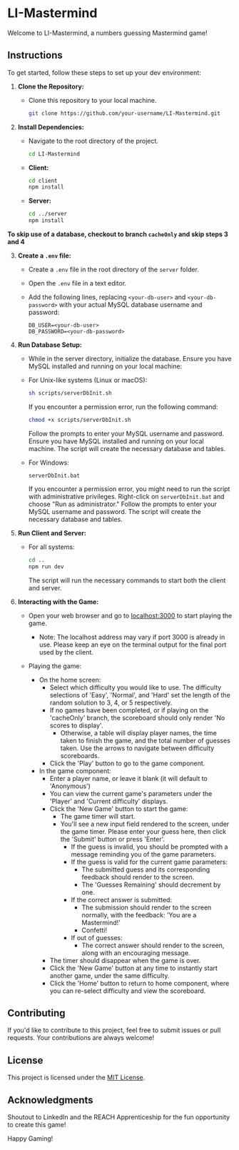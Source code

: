 # LI-Mastermind

Welcome to LI-Mastermind, a numbers guessing Mastermind game!

## Instructions

To get started, follow these steps to set up your dev environment:

1. **Clone the Repository:**

   - Clone this repository to your local machine.

     ```bash
     git clone https://github.com/your-username/LI-Mastermind.git
     ```

2. **Install Dependencies:**

   - Navigate to the root directory of the project.

     ```bash
     cd LI-Mastermind
     ```

   - **Client:**

     ```bash
     cd client
     npm install
     ```

   - **Server:**
     ```bash
     cd ../server
     npm install
     ```

**To skip use of a database, checkout to branch `cacheOnly` and skip steps 3 and 4**

3. **Create a `.env` file:**

   - Create a `.env` file in the root directory of the `server` folder.

   - Open the `.env` file in a text editor.

   - Add the following lines, replacing `<your-db-user>` and `<your-db-password>` with your actual MySQL database username and password:

     ```env
     DB_USER=<your-db-user>
     DB_PASSWORD=<your-db-password>
     ```

4. **Run Database Setup:**

   - While in the server directory, initialize the database. Ensure you have MySQL installed and running on your local machine:

   - For Unix-like systems (Linux or macOS):

     ```bash
     sh scripts/serverDbInit.sh
     ```

     If you encounter a permission error, run the following command:

     ```bash
     chmod +x scripts/serverDbInit.sh
     ```

     Follow the prompts to enter your MySQL username and password. Ensure you have MySQL installed and running on your local machine. The script will create the necessary database and tables.

   - For Windows:

     ```batch
     serverDbInit.bat
     ```

     If you encounter a permission error, you might need to run the script with administrative privileges. Right-click on `serverDbInit.bat` and choose "Run as administrator." Follow the prompts to enter your MySQL username and password. The script will create the necessary database and tables.

5. **Run Client and Server:**

   - For all systems:

     ```bash
     cd ..
     npm run dev
     ```

     The script will run the necessary commands to start both the client and server.

6. **Interacting with the Game:**

   - Open your web browser and go to [localhost:3000](http://localhost:3000) to start playing the game.

     - Note: The localhost address may vary if port 3000 is already in use. Please keep an eye on the terminal output for the final port used by the client.

   - Playing the game:
     - On the home screen:
       - Select which difficulty you would like to use. The difficulty selections of 'Easy', 'Normal', and 'Hard' set the length of the random solution to 3, 4, or 5 respectively.
       - If no games have been completed, or if playing on the 'cacheOnly' branch, the scoreboard should only render 'No scores to display'.
         - Otherwise, a table will display player names, the time taken to finish the game, and the total number of guesses taken. Use the arrows to navigate between difficulty scoreboards.
       - Click the 'Play' button to go to the game component.
     - In the game component:
       - Enter a player name, or leave it blank (it will default to 'Anonymous')
       - You can view the current game's parameters under the 'Player' and 'Current difficulty' displays.
       - Click the 'New Game' button to start the game:
         - The game timer will start.
         - You'll see a new input field rendered to the screen, under the game timer. Please enter your guess here, then click the 'Submit' button or press 'Enter'.
           - If the guess is invalid, you should be prompted with a message reminding you of the game parameters.
           - If the guess is valid for the current game parameters:
             - The submitted guess and its corresponding feedback should render to the screen.
             - The 'Guesses Remaining' should decrement by one.
           - If the correct answer is submitted:
             - The submission should render to the screen normally, with the feedback: 'You are a Mastermind!'
             - Confetti!
           - If out of guesses:
             - The correct answer should render to the screen, along with an encouraging message.
       - The timer should disappear when the game is over.
       - Click the 'New Game' button at any time to instantly start another game, under the same difficulty.
       - Click the 'Home' button to return to home component, where you can re-select difficulty and view the scoreboard.

##

## Contributing

If you'd like to contribute to this project, feel free to submit issues or pull requests. Your contributions are always welcome!

## License

This project is licensed under the [MIT License](LICENSE.md).

## Acknowledgments

Shoutout to LinkedIn and the REACH Apprenticeship for the fun opportunity to create this game!

Happy Gaming!
